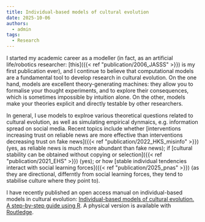 ```yaml
---
title: Individual-based models of cultural evolution
date: 2025-10-06
authors:
  - admin
tags:
  - Research
---
```


I started my academic career as a modeller (in fact, as an artificial life/robotics researcher: [this]({{< ref "publication/2006_JASSS" >}}) is my first publication ever), and I continue to believe that computational models are a fundamental tool to develop research in cultural evolution. On the one hand, models are excellent theory-generating machines: they allow you to formalise your thought experiments, and to explore their consequences, which is sometimes impossible by intuition alone. On the other, models make your theories explicit and directly testable by other researchers. 

In general, I use models to explroe various theoretical questions related to cultural evolution, as well as simulating empirical dynmaics, e.g. information spread on social media. Recent topics include whether [interventions increasing trust on reliable news are more effective than interventions decreasing trust on fake news]({{< ref "publication/2022_HKS_misinfo" >}}) (yes, as reliable news is much more abundant than fake news); if [cultural stability can be obtained without copying or selection]({{< ref "publication/2021_EHS" >}}) (yes); or how [stable individual tendencies interact with social learning forces]({{< ref "publication/2025_pnas" >}}) (as they are directional, differntly from social learning forces, they tend to stabilise culture where they point to). 

I have recently published an open access manual on individual-based models in cultural evolution: [Individual-based models of cultural evolution. A step-by-step guide using R](https://albertoacerbi.github.io/IBM-cultevo/). A physical version is available with [Routledge](https://www.routledge.com/Individual-Based-Models-of-Cultural-Evolution-A-Step-by-Step-Guide-Using/Acerbi-Mesoudi-Smolla/p/book/9781032252063).

